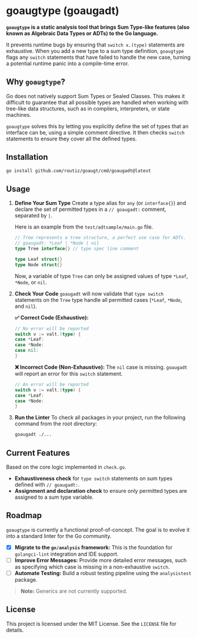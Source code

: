 # goaugtype (goaugadt)

[](https://www.google.com/search?q=https://pkg.go.dev/github.com/routiz/goaugt)
[](https://www.google.com/search?q=https://goreportcard.com/report/github.com/routiz/goaugt)
[](https://opensource.org/licenses/MIT)

**`goaugtype` is a static analysis tool that brings Sum Type-like features (also known as Algebraic Data Types or ADTs) to the Go language.**

It prevents runtime bugs by ensuring that `switch x.(type)` statements are exhaustive. When you add a new type to a sum type definition, `goaugtype` flags any `switch` statements that have failed to handle the new case, turning a potential runtime panic into a compile-time error.

## Why `goaugtype`?

Go does not natively support Sum Types or Sealed Classes. This makes it difficult to guarantee that all possible types are handled when working with tree-like data structures, such as in compilers, interpreters, or state machines.

`goaugtype` solves this by letting you explicitly define the set of types that an interface can be, using a simple comment directive. It then checks `switch` statements to ensure they cover all the defined types.

## Installation

```bash
go install github.com/routiz/goaugt/cmd/goaugadt@latest
```

## Usage

1.  **Define Your Sum Type**
    Create a type alias for `any` (or `interface{}`) and declare the set of permitted types in a `// goaugadt:` comment, separated by `|`.

    Here is an example from the `test/adtsample/main.go` file.

    ```go
    // Tree represents a tree structure, a perfect use case for ADTs.
    // goaugadt: *Leaf | *Node | nil
    type Tree interface{} // type spec line comment

    type Leaf struct{}
    type Node struct{}
    ```

    Now, a variable of type `Tree` can only be assigned values of type `*Leaf`, `*Node`, or `nil`.

2.  **Check Your Code**
    `goaugadt` will now validate that `type switch` statements on the `Tree` type handle all permitted cases (`*Leaf`, `*Node`, and `nil`).

    **✅ Correct Code (Exhaustive):**

    ```go
    // No error will be reported
    switch v := valt.(type) {
    case *Leaf:
    case *Node:
    case nil:
    }
    ```

    **❌ Incorrect Code (Non-Exhaustive):**
    The `nil` case is missing. `goaugadt` will report an error for this `switch` statement.

    ```go
    // An error will be reported
    switch v := valt.(type) {
    case *Leaf:
    case *Node:
    }
    ```

3.  **Run the Linter**
    To check all packages in your project, run the following command from the root directory:

    ```bash
    goaugadt ./...
    ```

## Current Features

Based on the core logic implemented in `check.go`.

  * **Exhaustiveness check** for `type switch` statements on sum types defined with `// goaugadt:`.
  * **Assignment and declaration check** to ensure only permitted types are assigned to a sum type variable.

## Roadmap

`goaugtype` is currently a functional proof-of-concept. The goal is to evolve it into a standard linter for the Go community.

  - [X] **Migrate to the `go/analysis` framework:** This is the foundation for `golangci-lint` integration and IDE support.
  - [ ] **Improve Error Messages:** Provide more detailed error messages, such as specifying which case is missing in a non-exhaustive `switch`.
  - [ ] **Automate Testing:** Build a robust testing pipeline using the `analysistest` package.

> **Note:** Generics are not currently supported.

## License

This project is licensed under the MIT License. See the `LICENSE` file for details.
